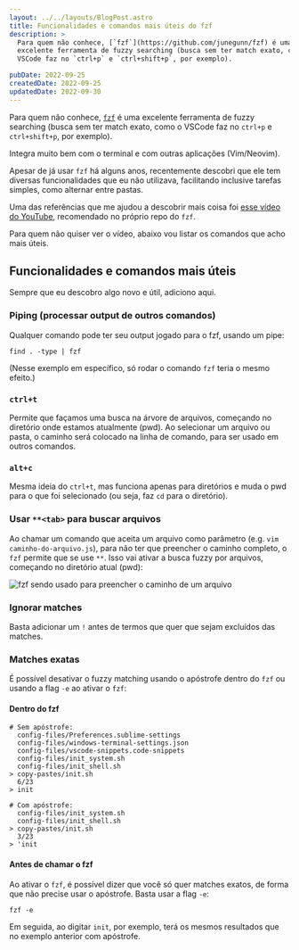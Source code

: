 ```yaml
---
layout: ../../layouts/BlogPost.astro
title: Funcionalidades e comandos mais úteis do fzf
description: >
  Para quem não conhece, [`fzf`](https://github.com/junegunn/fzf) é uma
  excelente ferramenta de fuzzy searching (busca sem ter match exato, como o
  VSCode faz no `ctrl+p` e `ctrl+shift+p`, por exemplo).

pubDate: 2022-09-25
createdDate: 2022-09-25
updatedDate: 2022-09-30
---
```


Para quem não conhece, [`fzf`](https://github.com/junegunn/fzf) é uma excelente
ferramenta de fuzzy searching (busca sem ter match exato, como o VSCode faz no
`ctrl+p` e `ctrl+shift+p`, por exemplo).

Integra muito bem com o terminal e com outras aplicações (Vim/Neovim).

Apesar de já usar `fzf` há alguns anos, recentemente descobri que ele tem
diversas funcionalidades que eu não utilizava, facilitando inclusive tarefas
simples, como alternar entre pastas.

Uma das referências que me ajudou a descobrir mais coisa foi
[esse vídeo do YouTube](https://www.youtube.com/watch?v=qgG5Jhi_Els),
recomendado no próprio repo do `fzf`.

Para quem não quiser ver o vídeo, abaixo vou listar os comandos que acho mais
úteis.

## Funcionalidades e comandos mais úteis

Sempre que eu descobro algo novo e útil, adiciono aqui.

### Piping (processar output de outros comandos)

Qualquer comando pode ter seu output jogado para o fzf, usando um pipe:

```shell
find . -type | fzf
```

(Nesse exemplo em específico, só rodar o comando `fzf` teria o mesmo efeito.)

### `ctrl+t`

Permite que façamos uma busca na árvore de arquivos, começando no diretório onde
estamos atualmente (pwd). Ao selecionar um arquivo ou pasta, o caminho será
colocado na linha de comando, para ser usado em outros comandos.

### `alt+c`

Mesma ideia do `ctrl+t`, mas funciona apenas para diretórios e muda o pwd para o
que foi selecionado (ou seja, faz `cd` para o diretório).

### Usar `**<tab>` para buscar arquivos

Ao chamar um comando que aceita um arquivo como parâmetro (e.g.
`vim caminho-do-arquivo.js`), para não ter que preencher o caminho completo, o
`fzf` permite que se use `**`. Isso vai ativar a busca fuzzy por arquivos,
começando no diretório atual (pwd):

![fzf sendo usado para preencher o caminho de um arquivo](/fzf-double-star.png)

### Ignorar matches

Basta adicionar um `!` antes de termos que quer que sejam excluídos das matches.

### Matches exatas

É possível desativar o fuzzy matching usando o apóstrofe dentro do `fzf` ou
usando a flag `-e` ao ativar o `fzf`:

#### Dentro do fzf

```shell
# Sem apóstrofe:
  config-files/Preferences.sublime-settings
  config-files/windows-terminal-settings.json
  config-files/vscode-snippets.code-snippets
  config-files/init_system.sh
  config-files/init_shell.sh
> copy-pastes/init.sh
  6/23
> init

# Com apóstrofe:
  config-files/init_system.sh
  config-files/init_shell.sh
> copy-pastes/init.sh
  3/23
> 'init
```

#### Antes de chamar o fzf

Ao ativar o `fzf`, é possível dizer que você só quer matches exatos, de forma
que não precise usar o apóstrofe. Basta usar a flag `-e`:

```shell
fzf -e
```

Em seguida, ao digitar `init`, por exemplo, terá os mesmos resultados que no
exemplo anterior com apóstrofe.
